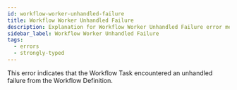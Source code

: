 ```yaml
---
id: workflow-worker-unhandled-failure
title: Workflow Worker Unhandled Failure
description: Explanation for Workflow Worker Unhandled Failure error message, and how to fix it.
sidebar_label: Workflow Worker Unhandled Failure
tags:
  - errors
  - strongly-typed
---
```


This error indicates that the Workflow Task encountered an unhandled failure from the Workflow Definition.

<!--TODO: more info needed -->
